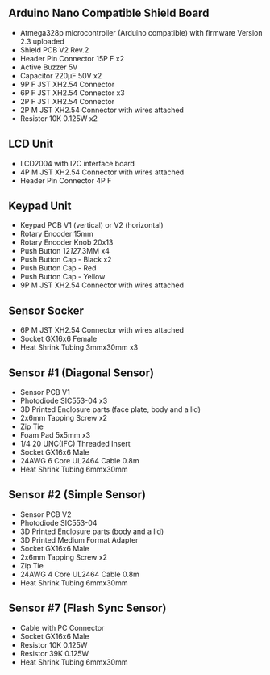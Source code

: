 ## Arduino Nano Compatible Shield Board

- Atmega328p microcontroller (Arduino compatible) with firmware Version 2.3 uploaded
- Shield PCB V2 Rev.2
- Header Pin Connector 15P F x2
- Active Buzzer 5V
- Capacitor 220µF 50V x2
- 9P F JST XH2.54 Connector
- 6P F JST XH2.54 Connector x3
- 2P F JST XH2.54 Connector
- 2P M JST XH2.54 Connector with wires attached
- Resistor 10K 0.125W x2

## LCD Unit

- LCD2004 with I2C interface board
- 4P M JST XH2.54 Connector with wires attached
- Header Pin Connector 4P F

## Keypad Unit

- Keypad PCB V1 (vertical) or V2 (horizontal)
- Rotary Encoder 15mm
- Rotary Encoder Knob 20x13
- Push Button 12*12*7.3MM x4
- Push Button Cap - Black x2
- Push Button Cap - Red
- Push Button Cap - Yellow
- 9P M JST XH2.54 Connector with wires attached

## Sensor Socker

- 6P M JST XH2.54 Connector with wires attached
- Socket GX16x6 Female
- Heat Shrink Tubing 3mmx30mm x3

## Sensor #1 (Diagonal Sensor)

- Sensor PCB V1
- Photodiode SIC553-04 x3
- 3D Printed Enclosure parts (face plate, body and a lid)
- 2x6mm Tapping Screw x2
- Zip Tie
- Foam Pad 5x5mm x3
- 1/4 20 UNC(IFC) Threaded Insert
- Socket GX16x6 Male
- 24AWG 6 Core UL2464 Cable 0.8m
- Heat Shrink Tubing 6mmx30mm

## Sensor #2 (Simple Sensor)

- Sensor PCB V2
- Photodiode SIC553-04
- 3D Printed Enclosure parts (body and a lid)
- 3D Printed Medium Format Adapter
- Socket GX16x6 Male
- 2x6mm Tapping Screw x2
- Zip Tie
- 24AWG 4 Core UL2464 Cable 0.8m
- Heat Shrink Tubing 6mmx30mm

## Sensor #7 (Flash Sync Sensor)

- Cable with PC Connector
- Socket GX16x6 Male
- Resistor 10K 0.125W
- Resistor 39K 0.125W
- Heat Shrink Tubing 6mmx30mm

